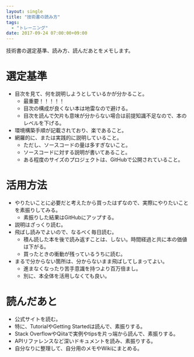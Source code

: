 ```yaml
---
layout: single
title: "技術書の読み方"
tags:
  - "トレーニング"
date: 2017-09-24 07:00:00+09:00
---
```


技術書の選定基準、読み方、読んだあとをメモします。

# 選定基準

- 目次を見て、何を説明しようとしているかが分かること。
    - 最重要！！！！！
    - 目次の構成が良くない本は地雷なので避ける。
    - 目次を読んで欠片も意味が分からない場合は前提知識不足なので、本のレベルを下げる。
- 環境構築手順が記載されており、楽であること。
- 網羅的に、または実践的に説明していること。
    - ただし、ソースコードの量は多すぎないこと。
    - ソースコードに対する説明が書いてあること。
    - ある程度のサイズのプロジェクトは、GitHubで公開されていること。

# 活用方法

- やりたいことに必要だと考えたから買ったはずなので、実際にやりたいことを素振りしてみる。
    - 素振りした結果はGitHubにアップする。
- 説明はざっくり読む。
- 飛ばし読みでよいので、なるべく毎日読む。
    - 積ん読した本を後で読み返すことは、しない。時間経過と共に本の価値は下がる。
    - 買ったときの衝動が残っているうちに読む。
- まるで分からない箇所は、分からないまま飛ばしてしまってよい。
    - 進まなくなったり苦手意識を持つより百万倍まし。
    - 別に、本全体を活用しなくても良い。

# 読んだあと

- 公式サイトを読む。
- 特に、TutorialやGetting Startedは読んで、素振りする。
- Stack OverflowやQiitaで実例やtipsを片っ端から読んで、素振りする。
- APIリファレンスなど深いドキュメントを読み、素振りする。
- 自分なりに整理して、自分用のメモやWikiにまとめる。